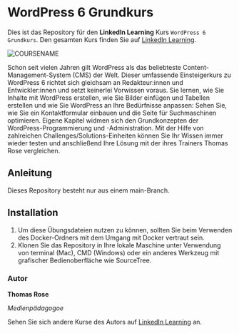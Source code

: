 # WordPress 6 Grundkurs

Dies ist das Repository für den **LinkedIn Learning** Kurs `WordPress 6 Grundkurs`. Den gesamten Kurs finden Sie auf [LinkedIn Learning][lil-course-url].

![COURSENAME][lil-thumbnail-url] 

Schon seit vielen Jahren gilt WordPress als das beliebteste Content-Management-System (CMS) der Welt. Dieser umfassende Einsteigerkurs zu WordPress 6 richtet sich gleichsam an Redakteur:innen und Entwickler:innen und setzt keinerlei Vorwissen voraus. Sie lernen, wie Sie Inhalte mit WordPress erstellen, wie Sie Bilder einfügen und Tabellen erstellen und wie Sie WordPress an Ihre Bedürfnisse anpassen: Sehen Sie, wie Sie ein Kontaktformular einbauen und die Seite für Suchmaschinen optimieren. Eigene Kapitel widmen sich den Grundkonzepten der WordPress-Programmierung und -Administration. Mit der Hilfe von zahlreichen Challenges/Solutions-Einheiten können Sie Ihr Wissen immer wieder testen und anschließend Ihre Lösung mit der ihres Trainers Thomas Rose vergleichen.

## Anleitung

Dieses Repository besteht nur aus einem main-Branch.


## Installation

1. Um diese Übungsdateien nutzen zu können, sollten Sie beim Verwenden des Docker-Ordners mit dem Umgang mit Docker vertraut sein. 
2. Klonen Sie das Repository in Ihre lokale Maschine unter Verwendung von terminal (Mac), CMD (Windows) oder ein anderes Werkzeug mit grafischer Bedienoberfläche wie SourceTree.


### Autor

**Thomas Rose**

_Medienpädagogoe_

Sehen Sie sich andere Kurse des Autors auf [LinkedIn Learning](https://www.linkedin.com/learning/instructors/thomas-rose) an.

[0]: # (Replace these placeholder URLs with actual course URLs)
[lil-course-url]: https://www.linkedin.com/learning/wordpress-6-grundkurs
[lil-thumbnail-url]: https://media-exp1.licdn.com/dms/image/C4E0DAQGMv2gt7J7bEw/learning-public-crop_675_1200/0/1658385451359?e=1659607200&v=beta&t=_s0rqp0N_uNAThnEnmNt5mFvuveWFz8vMrmoY3cCD7g
